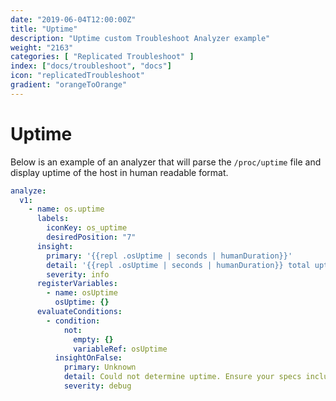```yaml
---
date: "2019-06-04T12:00:00Z"
title: "Uptime"
description: "Uptime custom Troubleshoot Analyzer example"
weight: "2163"
categories: [ "Replicated Troubleshoot" ]
index: ["docs/troubleshoot", "docs"]
icon: "replicatedTroubleshoot"
gradient: "orangeToOrange"
---
```


# Uptime

Below is an example of an analyzer that will parse the `/proc/uptime` file and display uptime of the host in human readable format.

```yaml
analyze:
  v1:
    - name: os.uptime
      labels:
        iconKey: os_uptime
        desiredPosition: "7"
      insight:
        primary: '{{repl .osUptime | seconds | humanDuration}}'
        detail: '{{repl .osUptime | seconds | humanDuration}} total uptime since last boot'
        severity: info
      registerVariables:
        - name: osUptime
          osUptime: {}
      evaluateConditions:
        - condition:
            not:
              empty: {}
              variableRef: osUptime
          insightOnFalse:
            primary: Unknown
            detail: Could not determine uptime. Ensure your specs include a command `os.uptime`.
            severity: debug
```
